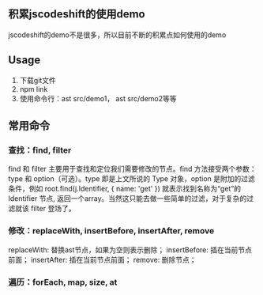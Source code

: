 ## 积累jscodeshift的使用demo
jscodeshift的demo不是很多，所以目前不断的积累点如何使用的demo


## Usage
1. 下载git文件
2. npm link 
3. 使用命令行：ast src/demo1， ast src/demo2等等

## 常用命令
### 查找：find, filter
  find 和 filter 主要用于查找和定位我们需要修改的节点。find 方法接受两个参数：type 和 option（可选）。type 即是上文所说的 Type 对象，option 是附加的过滤条件，例如 root.find(j.Identifier, { name: 'get' }) 就表示找到名称为“get”的 Identifier 节点, 返回一个array。当然这只能去做一些简单的过滤，对于复杂的过滤就该 filter 登场了。

### 修改：replaceWith, insertBefore, insertAfter, remove
  replaceWith: 替换ast节点，如果为空则表示删除；
  insertBefore: 插在当前节点前面；
  insertAfter: 插在当前节点前面；
  remove: 删除节点；
### 遍历：forEach, map, size, at